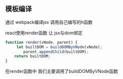 ## 模板编译
通过 webpack编译jsx 调用自己编写的h函数

react使用render函数 让 jsx与dom绑定
```ts
function render(vNode, parent) {
     let builtDOM = buildDOMByVNode(vNode);
        parent.appendChild(builtDOM);
    return builtDOM;
}
```
在render函数中 我们主要调用了buildDOMByVNode函数

## 